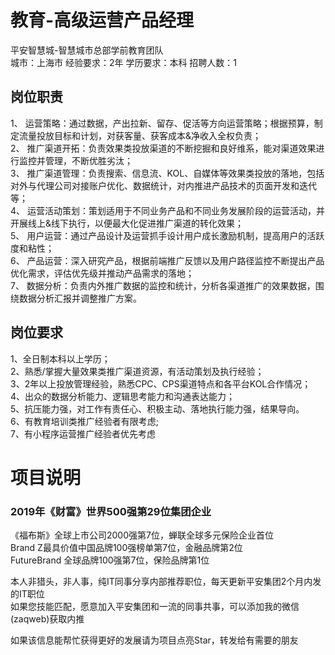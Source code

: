 # 教育-高级运营产品经理
平安智慧城-智慧城市总部学前教育团队  
城市：上海市 经验要求：2年 学历要求：本科  招聘人数：1

## 岗位职责
1、	运营策略：通过数据，产出拉新、留存、促活等方向运营策略；根据预算，制定流量投放目标和计划，对获客量、获客成本&净收入全权负责；   
2、	推广渠道开拓：负责效果类投放渠道的不断挖掘和良好维系，能对渠道效果进行监控并管理，不断优胜劣汰；   
3、	推广渠道管理：负责搜索、信息流、KOL、自媒体等效果类投放的落地，包括对外与代理公司对接账户优化、数据统计，对内推进产品技术的页面开发和迭代等；   
4、	运营活动策划：策划适用于不同业务产品和不同业务发展阶段的运营活动，并开展线上&线下执行，以便最大化促进推广渠道的转化效果；   
5、	用户运营：通过产品设计及运营抓手设计用户成长激励机制，提高用户的活跃度和粘性；   
6、	产品运营：深入研究产品，根据前端推广反馈以及用户路径监控不断提出产品优化需求，评估优先级并推动产品需求的落地；   
7、	数据分析：负责内外推广数据的监控和统计，分析各渠道推广的效果数据，围绕数据分析汇报并调整推广方案。

## 岗位要求
1、全日制本科以上学历；   
2、熟悉/掌握大量效果类推广渠道资源，有活动策划及执行经验；   
3、2年以上投放管理经验，熟悉CPC、CPS渠道特点和各平台KOL合作情况；   
4、出众的数据分析能力、逻辑思考能力和沟通表达能力；   
5、抗压能力强，对工作有责任心、积极主动、落地执行能力强，结果导向。   
6、有教育培训类推广经验者有限考虑;   
7、有小程序运营推广经验者优先考虑

# 项目说明

### 2019年《财富》世界500强第29位集团企业
《福布斯》全球上市公司2000强第7位，蝉联全球多元保险企业首位  
Brand Z最具价值中国品牌100强榜单第7位，金融品牌第2位  
FutureBrand 全球品牌100强第7位，保险品牌第1位

本人非猎头，非人事，纯IT同事分享内部推荐职位，每天更新平安集团2个月内发的IT职位  
如果您技能匹配，愿意加入平安集团和一流的同事共事，可以添加我的微信(zaqweb)获取内推 

如果该信息能帮忙获得更好的发展请为项目点亮Star，转发给有需要的朋友




